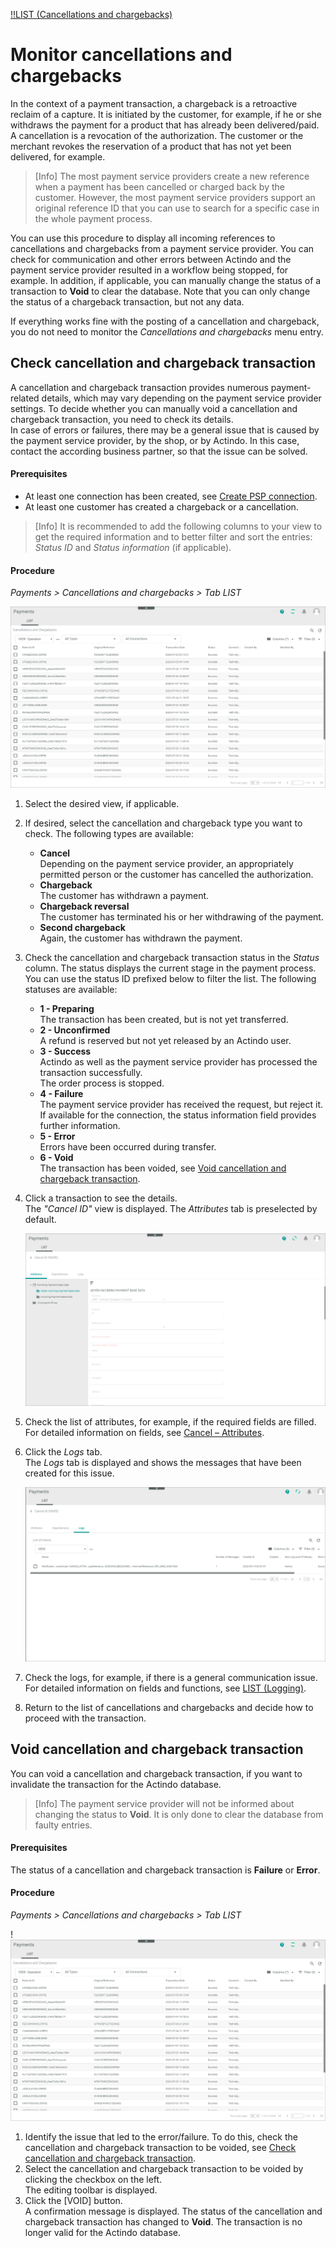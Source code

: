 [!!LIST (Cancellations and chargebacks)](../UserInterface/05a_ListCancellationsChargebacks.md)

# Monitor cancellations and chargebacks

In the context of a payment transaction, a chargeback is a retroactive reclaim of a capture. It is initiated by the customer, for example, if he or she withdraws the payment for a product that has already been delivered/paid. A cancellation is a revocation of the authorization. The customer or the merchant revokes the reservation of a product that has not yet been delivered, for example.

> [Info] The most payment service providers create a new reference when a payment has been cancelled or charged back by the customer. However, the most payment service providers support an original reference ID that you can use to search for a specific case in the whole payment process.  

You can use this procedure to display all incoming references to cancellations and chargebacks from a payment service provider. You can check for communication and other errors between Actindo and the payment service provider resulted in a workflow being stopped, for example. In addition, if applicable, you can manually change the status of a transaction to **Void** to clear the database. Note that you can only change the status of a chargeback transaction, but not any data.   
   
If everything works fine with the posting of a cancellation and chargeback, you do not need to monitor the *Cancellations and chargebacks* menu entry.  



## Check cancellation and chargeback transaction

A cancellation and chargeback transaction provides numerous payment-related details, which may vary depending on the payment service provider settings. To decide whether you can manually void a cancellation and chargeback transaction, you need to check its details.   
In case of errors or failures, there may be a general issue that is caused by the payment service provider, by the shop, or by Actindo. In this case, contact the according business partner, so that the issue can be solved.


#### Prerequisites

- At least one connection has been created, see [Create PSP connection](../Integration/01_ManageConnection.md#create-psp-connection).
- At least one customer has created a chargeback or a cancellation.
> [Info] It is recommended to add the following columns to your view to get the required information and to better filter and sort the entries: *Status ID* and *Status information* (if applicable).

#### Procedure

*Payments > Cancellations and chargebacks > Tab LIST*   

![Cancellations and chargebacks](../../Assets/Screenshots/Payments/CancellationsChargebacks/LISTCancellationsChargebacks.png "[Cancellation and chargeback transaction]")

1. Select the desired view, if applicable.   

2. If desired, select the cancellation and chargeback type you want to check. The following types are available:   
    - **Cancel**   
      Depending on the payment service provider, an appropriately permitted person or the customer has cancelled the authorization. 
    - **Chargeback**   
      The customer has withdrawn a payment.
    - **Chargeback reversal**   
      The customer has terminated his or her withdrawing of the payment.
    - **Second chargeback**   
      Again, the customer has withdrawn the payment.

3. Check the cancellation and chargeback transaction status in the *Status* column. The status displays the current stage in the payment process. You can use the status ID prefixed below to filter the list. The following statuses are available:   
    - **1 - Preparing**  
        The transaction has been created, but is not yet transferred.
    - **2 - Unconfirmed**   
        A refund is reserved but not yet released by an Actindo user. 
    - **3 - Success**  
        Actindo as well as the payment service provider has processed the transaction successfully.  
        The order process is stopped. <!---Stefan ist das richtig?-->
    - **4 - Failure**   
        The payment service provider has received the request, but reject it. If available for the connection, the status information field provides further information.
    - **5 - Error**   
       Errors have been occurred during transfer.
    - **6 - Void**   
       The transaction has been voided, see [Void cancellation and chargeback transaction](#void-cancellation-and-chargeback-transaction).
    
3. Click a transaction to see the details.   
    The *"Cancel ID"* view is displayed. The *Attributes* tab is preselected by default.    

   ![Attributes](../../Assets/Screenshots/Payments/CancellationsChargebacks/AttributesCancellationsChargebacks.png "[Attributes]")

3. Check the list of attributes, for example, if the required fields are filled. For detailed information on fields, see [Cancel &ndash; Attributes](../UserInterface/05a_ListCancellationsChargebacks.md#cancel-–-attributes).

4. Click the *Logs* tab.   
The *Logs* tab is displayed and shows the messages that have been created for this issue. 

   ![Logs](../../Assets/Screenshots/Payments/CancellationsChargebacks/LogCancellationsChargebacks.png "[Logs]")

5. Check the logs, for example, if there is a general communication issue.
For detailed information on fields and functions, see [LIST (Logging)](../UserInterface/07a_ListLogging.md).

6. Return to the list of cancellations and chargebacks and decide how to proceed with the transaction.



## Void cancellation and chargeback transaction

You can void a cancellation and chargeback transaction, if you want to invalidate the transaction for the Actindo database. 
> [Info] The payment service provider will not be informed about changing the status to **Void**. It is only done to clear the database from faulty entries.

#### Prerequisites

The status of a cancellation and chargeback transaction is **Failure** or **Error**. 

#### Procedure

*Payments > Cancellations and chargebacks > Tab LIST*   

!![Cancellations and chargebacks](../../Assets/Screenshots/Payments/CancellationsChargebacks/LISTCancellationsChargebacks.png "[Cancellations and chargebacks]")

 1. Identify the issue that led to the error/failure. To do this, check the cancellation and chargeback transaction to be voided, see [Check cancellation and chargeback transaction](#check-cancellation-and-chargeback-transaction).
2. Select the cancellation and chargeback transaction to be voided by clicking the checkbox on the left.   
The editing toolbar is displayed.
3. Click the [VOID] button.    
   A confirmation message is displayed. The status of the cancellation and chargeback transaction has changed to **Void**. The transaction is no longer valid for the Actindo database.

